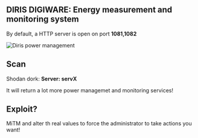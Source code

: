 ## DIRIS DIGIWARE: Energy measurement and monitoring system

By default, a HTTP server is open on port **1081,1082**

![Diris power management](docs/img/diris_power_measurement_sketch.png)

## Scan

Shodan dork: **Server: servX**

It will return a lot more power managemet and monitoring services!

## Exploit?

MiTM and alter th real values to force the administrator to take actions you want!